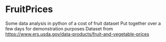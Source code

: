 # FruitPrices
Some data analysis in python of a cost of fruit dataset
Put together over a few days for demonstration purposes
Dataset from https://www.ers.usda.gov/data-products/fruit-and-vegetable-prices
